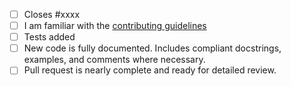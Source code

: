 <!-- Thank you for your contribution! The following items must be addressed before the code can be merged. Please don't hesitate to ask for help if you're unsure of how to accomplish any of the items. Feel free to remove checklist items that are not relevant to your change. -->

- [ ] Closes #xxxx
- [ ] I am familiar with the
      [contributing guidelines](https://github.com/Saransh-cpp/riemapp/blob/main/CONTRIBUTING.md)
- [ ] Tests added
- [ ] New code is fully documented. Includes compliant docstrings, examples, and
      comments where necessary.
- [ ] Pull request is nearly complete and ready for detailed review.

<!-- Brief description of the problem and proposed solution (if not already fully described in the issue linked to above): -->
